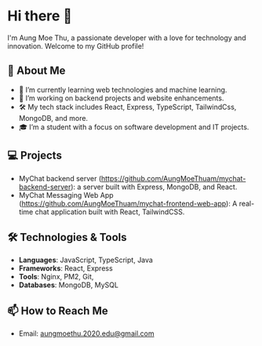 # Hi there 👋

I'm Aung Moe Thu, a passionate developer with a love for technology and innovation. Welcome to my GitHub profile!

## 🚀 About Me
- 🌱 I’m currently learning web technologies and machine learning.
- 💼 I’m working on backend projects and website enhancements.
- 🛠️ My tech stack includes React, Express, TypeScript, TailwindCss, MongoDB, and more.
- 🎓 I’m a student with a focus on software development and IT projects.

## 💻 Projects
- MyChat backend server (https://github.com/AungMoeThuam/mychat-backend-server): a server built with Express, MongoDB, and React.
- MyChat Messaging Web App (https://github.com/AungMoeThuam/mychat-frontend-web-app): A real-time chat application built with React, TailwindCSS.

## 🛠️ Technologies & Tools
- **Languages**: JavaScript, TypeScript, Java
- **Frameworks**: React, Express
- **Tools**: Nginx, PM2, Git, 
- **Databases**: MongoDB, MySQL

## 📫 How to Reach Me
- Email: aungmoethu.2020.edu@gmail.com
